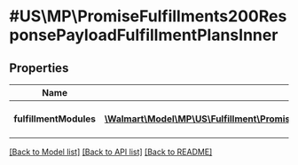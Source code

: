# #US\MP\PromiseFulfillments200ResponsePayloadFulfillmentPlansInner

## Properties

Name | Type | Description | Notes
------------ | ------------- | ------------- | -------------
**fulfillmentModules** | [**\Walmart\Model\MP\US\Fulfillment\PromiseFulfillments200ResponsePayloadFulfillmentPlansInnerFulfillmentModulesInner[]**](PromiseFulfillments200ResponsePayloadFulfillmentPlansInnerFulfillmentModulesInner.md) | Fulfillment module details. | [optional]


[[Back to Model list]](../) [[Back to API list]](../../Api/US/MP) [[Back to README]](../../README.md)
